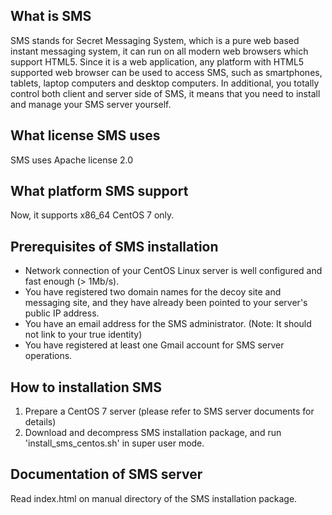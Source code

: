 What is SMS
-----------
SMS stands for Secret Messaging System, which is a pure web based instant messaging system, it can run on all modern web browsers which support HTML5.
Since it is a web application, any platform with HTML5 supported web browser can be used to access SMS, such as smartphones, tablets, laptop computers
and desktop computers. In additional, you totally control both client and server side of SMS, it means that you need to install and manage your SMS
server yourself.

What license SMS uses
---------------------
SMS uses Apache license 2.0

What platform SMS support
-------------------------
Now, it supports x86_64 CentOS 7 only.

Prerequisites of SMS installation
---------------------------------
- Network connection of your CentOS Linux server is well configured and fast enough (> 1Mb/s).
- You have registered two domain names for the decoy site and messaging site, and they have already been pointed to your server's public IP address.
- You have an email address for the SMS administrator. (Note: It should not link to your true identity)
- You have registered at least one Gmail account for SMS server operations.

How to installation SMS
-----------------------
1. Prepare a CentOS 7 server (please refer to SMS server documents for details)
2. Download and decompress SMS installation package, and run 'install_sms_centos.sh' in super user mode.

Documentation of SMS server
---------------------------
Read index.html on manual directory of the SMS installation package.
